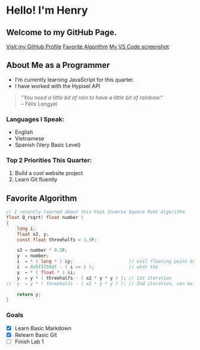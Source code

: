 # Hello! I'm Henry 

Welcome to my GitHub Page. 
---
[Visit my GitHub Profile](https://github.com/huynhhenry)
[Favorite Algorithm](#about-me-as-a-programmer)
[My VS Code screenshot](VSCode_UI.png)

## About Me as a Programmer

- I'm currently learning JavaScript for this quarter.
- I have worked with the Hypixel API

> *"You need a little bit of rain to have a little bit of rainbow."*  
> – Félix Lengyel

### Languages I Speak:
- English
- Vietnamese
- Spanish (Very Basic Level)

### Top 2 Priorities This Quarter:
1. Build a cool website project
2. Learn Git fluently

## Favorite Algorithm
```c
// I recently learned about this Fast Inverse Square Root Algorithm
float Q_rsqrt( float number )
{
    long i;
    float x2, y;
    const float threehalfs = 1.5F;

    x2 = number * 0.5F;
    y  = number;
    i  = * ( long * ) &y;                     // evil floating point bit hack
    i  = 0x5f3759df - ( i >> 1 );             // what the 
    y  = * ( float * ) &i;
    y  = y * ( threehalfs - ( x2 * y * y ) ); // 1st iteration
//  y  = y * ( threehalfs - ( x2 * y * y ) ); // 2nd iteration, can be removed

    return y;
}
```

### Goals

- [x] Learn Basic Markdown
- [x] Relearn Basic Git
- [ ] Finish Lab 1
